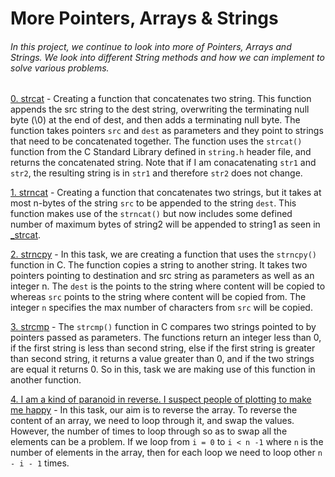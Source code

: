 # More Pointers, Arrays & Strings
###### In this project, we continue to look into more of Pointers, Arrays and Strings. We look into different String methods and how we can implement to solve various problems. 

[0. strcat](./0-strcat.c) - Creating a function that concatenates two string. This function appends the src string to the dest string, overwriting the terminating null byte (\0) at the end of dest, and then adds a terminating null byte. The function takes pointers `src` and `dest` as parameters and they point to strings that need to be concatenated together. The function uses the `strcat()` function from the C Standard Library defined in `string.h` header file, and returns the concatenated string. Note that if I am conacatenating `str1` and `str2`, the resulting string is in `str1` and therefore `str2` does not change.

[1. strncat](./1-strncat.c) - Creating a function that concatenates two strings, but it takes at most n-bytes of the string `src` to be appended to the string `dest`. This function makes use of the `strncat()` but now includes some defined number of maximum bytes of string2 will be appended to string1 as seen in [_strcat](./0-strcat.c).

[2. strncpy](./2-strncpy.c) - In this task, we are creating a function that uses the `strncpy()` function in C. The function copies a string to another string. It takes two pointers pointing to destination and src string as parameters as well as an integer n. The `dest` is the points to the string where content will be copied to whereas `src` points to the string where content will be copied from. The integer `n` specifies the max number of characters from `src` will be copied.

[3. strcmp](./3-strcmp.c) - The `strcmp()` function in C compares two strings pointed to by pointers passed as parameters. The functions return an integer less than 0, if the first string is less than second string, else if the first string is greater than second string, it returns a value greater than 0, and if the two strings are equal it returns 0. So in this, task we are making use of this function in another function.

[4. I am a kind of paranoid in reverse. I suspect people of plotting to make me happy](./4-rev_array.c) - In this task, our aim is to reverse the array. To reverse the content of an array, we need to loop through it, and swap the values. However, the number of times to loop through so as to swap all the elements can be a problem. If we loop from `i = 0` to `i < n -1` where `n` is the number of elements in the array, then for each loop we need to loop other `n - i - 1` times.
